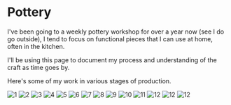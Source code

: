 

# Pottery

I've been going to a weekly pottery workshop for over a year now (see I do go outside), I tend to focus on functional pieces that I can use at home, often in the kitchen.

I'll be using this page to document my process and understanding of the craft as time goes by.
<!-- TODO look into custom CSS override for this page so that images go into a nice gallery -->
Here's some of my work in various stages of production.

<img src="images/pottery/pottery1.jpg" alt="1">
<img src="images/pottery/pottery2.jpg" alt="2">
<img src="images/pottery/pottery3.jpg" alt="3">
<img src="images/pottery/pottery4.jpg" alt="4">
<img src="images/pottery/pottery5.jpg" alt="5">
<img src="images/pottery/pottery6.jpg" alt="6">
<img src="images/pottery/pottery7.jpg" alt="7">
<img src="images/pottery/pottery8.jpg" alt="8">
<img src="images/pottery/pottery9.jpg" alt="9">
<img src="images/pottery/pottery10.jpg" alt="10">
<img src="images/pottery/pottery11.jpg" alt="11">
<img src="images/pottery/pottery12.jpg" alt="12">
<img src="images/pottery/pottery13.jpg" alt="12">
<img src="images/pottery/pottery14.jpg" alt="12">